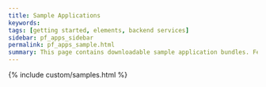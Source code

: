 ```yaml
---
title: Sample Applications
keywords:
tags: [getting started, elements, backend services]
sidebar: pf_apps_sidebar
permalink: pf_apps_sample.html
summary: ​This page contains downloadable sample application bundles. Feel free to download, inspect, and modify any of these applications. Each application comes in a working state, and can be downloaded and immediately uploaded into your developer account.
---
```


{% include custom/samples.html %}
